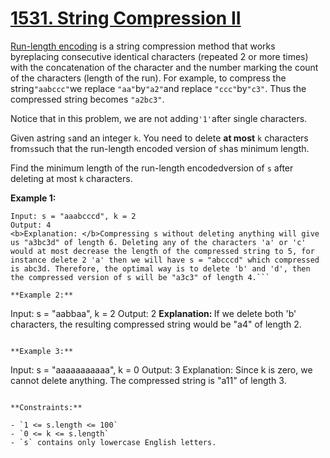 # [1531. String Compression II](https://leetcode.com/problems/string-compression-ii/description/)

<a href="http://en.wikipedia.org/wiki/Run-length_encoding">Run-length encoding</a> is a string compression method that works byreplacing consecutive identical characters (repeated 2 or more times) with the concatenation of the character and the number marking the count of the characters (length of the run). For example, to compress the string`"aabccc"`we replace `"aa"`by`"a2"`and replace `"ccc"`by`"c3"`. Thus the compressed string becomes `"a2bc3"`.

Notice that in this problem, we are not adding`'1'`after single characters.

Given astring `s`and an integer `k`. You need to delete **at most** `k` characters from`s`such that the run-length encoded version of `s`has minimum length.

Find the minimum length of the run-length encodedversion of `s` after deleting at most `k` characters.

**Example 1:** 

```
Input: s = "aaabcccd", k = 2
Output: 4
<b>Explanation: </b>Compressing s without deleting anything will give us "a3bc3d" of length 6. Deleting any of the characters 'a' or 'c' would at most decrease the length of the compressed string to 5, for instance delete 2 'a' then we will have s = "abcccd" which compressed is abc3d. Therefore, the optimal way is to delete 'b' and 'd', then the compressed version of s will be "a3c3" of length 4.```

**Example 2:** 

```
Input: s = "aabbaa", k = 2
Output: 2
<b>Explanation: </b>If we delete both 'b' characters, the resulting compressed string would be "a4" of length 2.
```

**Example 3:** 

```
Input: s = "aaaaaaaaaaa", k = 0
Output: 3
Explanation: Since k is zero, we cannot delete anything. The compressed string is "a11" of length 3.
```

**Constraints:** 

- `1 <= s.length <= 100`
- `0 <= k <= s.length`
- `s` contains only lowercase English letters.